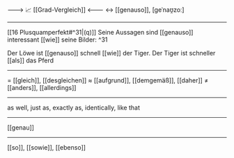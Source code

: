 ---> 📈 [[Grad-Vergleich]] <---
↔️ [[genauso]], [geˈnaʊ̯zoː]

---
[[16 Plusquamperfekt#^31|(q)]] Seine Aussagen sind [[genauso]] interessant [[wie]] seine Bilder: ^31  

Der Löwe ist [[genauso]] schnell [[wie]] der Tiger.
Der Tiger ist schneller [[als]] das Pferd

---
= [[gleich]], [[desgleichen]]
≈ [[aufgrund]], [[demgemäß]], [[daher]]
≠ [[anders]], [[allerdings]]

---
as well, just as, exactly as, identically, like that 

---
[[genau]]

---
[[so]], [[sowie]], [[ebenso]]
